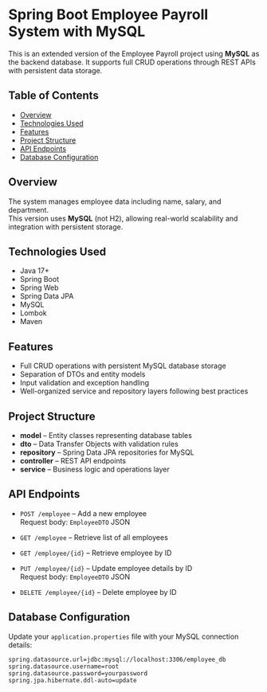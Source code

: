 # Spring Boot Employee Payroll System with MySQL

This is an extended version of the Employee Payroll project using **MySQL** as the backend database. It supports full CRUD operations through REST APIs with persistent data storage.

## Table of Contents
- [Overview](#overview)
- [Technologies Used](#technologies-used)
- [Features](#features)
- [Project Structure](#project-structure)
- [API Endpoints](#api-endpoints)
- [Database Configuration](#database-configuration)

## Overview
The system manages employee data including name, salary, and department.  
This version uses **MySQL** (not H2), allowing real-world scalability and integration with persistent storage.

## Technologies Used
- Java 17+
- Spring Boot
- Spring Web
- Spring Data JPA
- MySQL
- Lombok
- Maven

## Features
- Full CRUD operations with persistent MySQL database storage
- Separation of DTOs and entity models
- Input validation and exception handling
- Well-organized service and repository layers following best practices

## Project Structure
- **model** – Entity classes representing database tables  
- **dto** – Data Transfer Objects with validation rules  
- **repository** – Spring Data JPA repositories for MySQL  
- **controller** – REST API endpoints  
- **service** – Business logic and operations layer

## API Endpoints
- `POST /employee` – Add a new employee  
  Request body: `EmployeeDTO` JSON

- `GET /employee` – Retrieve list of all employees

- `GET /employee/{id}` – Retrieve employee by ID

- `PUT /employee/{id}` – Update employee details by ID  
  Request body: `EmployeeDTO` JSON

- `DELETE /employee/{id}` – Delete employee by ID

## Database Configuration

Update your `application.properties` file with your MySQL connection details:

```properties
spring.datasource.url=jdbc:mysql://localhost:3306/employee_db
spring.datasource.username=root
spring.datasource.password=yourpassword
spring.jpa.hibernate.ddl-auto=update
